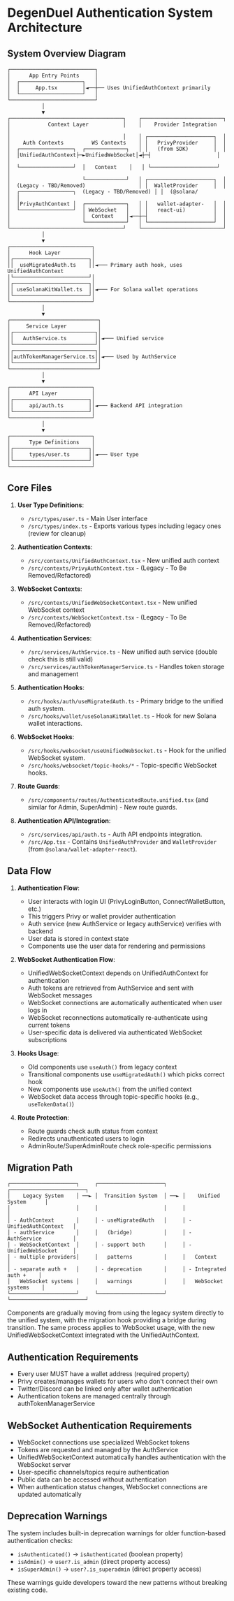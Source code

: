 # DegenDuel Authentication System Architecture

## System Overview Diagram

```
┌───────────────────────────┐
│      App Entry Points     │
│  ┌────────────────────┐   │
│  │     App.tsx        │◄──┼── Uses UnifiedAuthContext primarily
│  └────────────────────┘   │
└───────────────────────────┘
           │
           ▼  
┌────────────────────────────────────┐    ┌──────────────────────────┐
│            Context Layer           │    │    Provider Integration   │
│                                    │    │ ┌─────────────────────┐  │
│    Auth Contexts         WS Contexts    │ │   PrivyProvider     │  │
│  ┌─────────────────┐  ┌─────────────┐   │ │   (from SDK)        │  │
│  │UnifiedAuthContext├─►UnifiedWebSocket│◄┼─┤                     │  │
│  └─────────────────┘  │   Context    │   │ └─────────────────────┘  │
│                       └─────────────┘   │ ┌─────────────────────┐  │
│  (Legacy - TBD/Removed)                 │ │  WalletProvider     │  │
│  ┌─────────────────┐  (Legacy - TBD/Removed) │ │  (@solana/         │  │
│  │PrivyAuthContext │  ┌─────────────┐   │ │   wallet-adapter-   │  │
│  └─────────────────┘  │ WebSocket   │   │ │   react-ui)         │  │
│                       │  Context    │◄──┼─┤                     │  │
│                       └─────────────┘   │ └─────────────────────┘  │
└────────────────────────────────────┘    └──────────────────────────┘
           │
           ▼
┌──────────────────────────┐
│      Hook Layer          │
│┌────────────────────────┐│
││  useMigratedAuth.ts    ││◄─── Primary auth hook, uses UnifiedAuthContext
│└────────────────────────┘│
│┌────────────────────────┐│
││ useSolanaKitWallet.ts  ││◄─── For Solana wallet operations
│└────────────────────────┘│
└──────────────────────────┘
           │
           ▼
┌────────────────────────────┐
│     Service Layer          │
│┌──────────────────────────┐│
││   AuthService.ts         ││◄─── Unified service
│└──────────────────────────┘│
│┌──────────────────────────┐│
││authTokenManagerService.ts││◄─── Used by AuthService
│└──────────────────────────┘│
└────────────────────────────┘
           │
           ▼
┌──────────────────────────┐
│      API Layer           │
│┌────────────────────────┐│
││     api/auth.ts        ││◄─── Backend API integration
│└────────────────────────┘│
└──────────────────────────┘
           │
           ▼
┌──────────────────────────┐
│      Type Definitions    │
│┌────────────────────────┐│
││     types/user.ts      ││◄─── User type
│└────────────────────────┘│
└──────────────────────────┘
```

## Core Files

1. **User Type Definitions**:
   - `/src/types/user.ts` - Main User interface
   - `/src/types/index.ts` - Exports various types including legacy ones (review for cleanup)

2. **Authentication Contexts**:
   - `/src/contexts/UnifiedAuthContext.tsx` - New unified auth context
   - `/src/contexts/PrivyAuthContext.tsx` - (Legacy - To Be Removed/Refactored)

3. **WebSocket Contexts**:
   - `/src/contexts/UnifiedWebSocketContext.tsx` - New unified WebSocket context
   - `/src/contexts/WebSocketContext.tsx` - (Legacy - To Be Removed/Refactored)

4. **Authentication Services**:
   - `/src/services/AuthService.ts` - New unified auth service (double check this is still valid)
   - `/src/services/authTokenManagerService.ts` - Handles token storage and management

5. **Authentication Hooks**:
   - `/src/hooks/auth/useMigratedAuth.ts` - Primary bridge to the unified auth system.
   - `/src/hooks/wallet/useSolanaKitWallet.ts` - Hook for new Solana wallet interactions.

6. **WebSocket Hooks**:
   - `/src/hooks/websocket/useUnifiedWebSocket.ts` - Hook for the unified WebSocket system.
   - `/src/hooks/websocket/topic-hooks/*` - Topic-specific WebSocket hooks.

7. **Route Guards**:
   - `/src/components/routes/AuthenticatedRoute.unified.tsx` (and similar for Admin, SuperAdmin) - New route guards.

8. **Authentication API/Integration**:
   - `/src/services/api/auth.ts` - Auth API endpoints integration.
   - `/src/App.tsx` - Contains `UnifiedAuthProvider` and `WalletProvider` (from `@solana/wallet-adapter-react`).

## Data Flow

1. **Authentication Flow**:
   - User interacts with login UI (PrivyLoginButton, ConnectWalletButton, etc.)
   - This triggers Privy or wallet provider authentication
   - Auth service (new AuthService or legacy authService) verifies with backend
   - User data is stored in context state
   - Components use the user data for rendering and permissions

2. **WebSocket Authentication Flow**:
   - UnifiedWebSocketContext depends on UnifiedAuthContext for authentication
   - Auth tokens are retrieved from AuthService and sent with WebSocket messages
   - WebSocket connections are automatically authenticated when user logs in
   - WebSocket reconnections automatically re-authenticate using current tokens
   - User-specific data is delivered via authenticated WebSocket subscriptions

3. **Hooks Usage**:
   - Old components use `useAuth()` from legacy context
   - Transitional components use `useMigratedAuth()` which picks correct hook
   - New components use `useAuth()` from the unified context
   - WebSocket data access through topic-specific hooks (e.g., `useTokenData()`)

4. **Route Protection**:
   - Route guards check auth status from context
   - Redirects unauthenticated users to login
   - AdminRoute/SuperAdminRoute check role-specific permissions

## Migration Path

```
┌─────────────────────┐     ┌─────────────────────┐     ┌────────────────────────┐
│    Legacy System    │ ──► │  Transition System  │ ──► │    Unified System      │
│                     │     │                     │     │                        │
│ - AuthContext       │     │ - useMigratedAuth   │     │ - UnifiedAuthContext   │
│ - authService       │     │   (bridge)          │     │ - AuthService          │
│ - WebSocketContext  │     │ - support both      │     │ - UnifiedWebSocket     │
│ - multiple providers│     │   patterns          │     │   Context              │
│ - separate auth +   │     │ - deprecation       │     │ - Integrated auth +    │
│   WebSocket systems │     │   warnings          │     │   WebSocket systems    │
└─────────────────────┘     └─────────────────────┘     └────────────────────────┘
```

Components are gradually moving from using the legacy system directly to the unified system, with the migration hook providing a bridge during transition. The same process applies to WebSocket usage, with the new UnifiedWebSocketContext integrated with the UnifiedAuthContext.

## Authentication Requirements

- Every user MUST have a wallet address (required property)
- Privy creates/manages wallets for users who don't connect their own
- Twitter/Discord can be linked only after wallet authentication
- Authentication tokens are managed centrally through authTokenManagerService

## WebSocket Authentication Requirements

- WebSocket connections use specialized WebSocket tokens
- Tokens are requested and managed by the AuthService
- UnifiedWebSocketContext automatically handles authentication with the WebSocket server
- User-specific channels/topics require authentication
- Public data can be accessed without authentication
- When authentication status changes, WebSocket connections are updated automatically

## Deprecation Warnings

The system includes built-in deprecation warnings for older function-based authentication checks:
- `isAuthenticated()` → `isAuthenticated` (boolean property)
- `isAdmin()` → `user?.is_admin` (direct property access)
- `isSuperAdmin()` → `user?.is_superadmin` (direct property access)

These warnings guide developers toward the new patterns without breaking existing code.